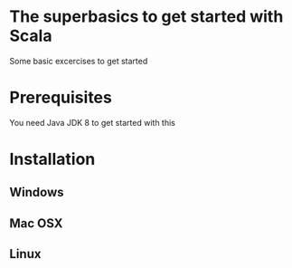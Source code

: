 # The superbasics to get started with Scala
Some basic excercises to get started

# Prerequisites
You need Java JDK 8 to get started with this

# Installation

## Windows

## Mac OSX

## Linux

